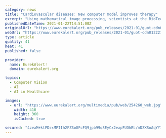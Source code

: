 ```yaml
---
category: news
title: "Cardiovascular diseases: New computer model improves therapy"
excerpt: "Using mathematical image processing, scientists at the BioTechMed-Graz research cooperation have found a way to create digital twins from human hearts. The method opens up completely new possibilities in clinical diagnostics."
publishedDateTime: 2021-01-22T14:51:00Z
originalUrl: "https://www.eurekalert.org/pub_releases/2021-01/guot-cdn012221.php"
webUrl: "https://www.eurekalert.org/pub_releases/2021-01/guot-cdn012221.php"
type: article
quality: 41
heat: 41
published: false

provider:
  name: EurekAlert!
  domain: eurekalert.org

topics:
  - Computer Vision
  - AI
  - AI in Healthcare

images:
  - url: "https://www.eurekalert.org/multimedia/pub/web/254260_web.jpg"
    width: 410
    height: 360
    isCached: true

secured: "4zvaM+ktFDzxMFIIh2FZ3o8FcFQ9jpb99q8EyCx2eapFUOhEL/mDZXSoAqYY1j9m9/SgSePM4AeY0jRApqglTIBxQUB353Jm0l3v07n8c/SmofJg+yY/RezFSME3Vo96zLQzijuJ3S/l4HfA6YKXtdD40bmokiD4rlmPxxgRa+5R/3YG4cZXDgFg5SixJMM284nXJdLXzADKSI58sDkSjRfVbH0vk6v+Fi8jW6rrRfaip+BxIwlGYh9RTp9mY4l5QN6vXS4dPjV4mqjNN8chzG9ln532EzrhAU97Zec6eeh8aN+I7yNkde/t3/sVLirhJ6w+GCP8Cq1xMWGEo3gKSvrY4Kx/amgbgekcF2MOFCg=;wLFPYSFT/9LGOLSUC5fqlQ=="
---
```


